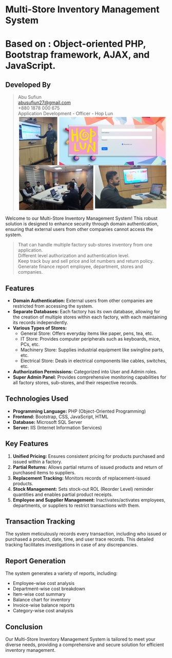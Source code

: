 # Multi-Store Inventory Management System
# Based on : Object-oriented PHP, Bootstrap framework, AJAX, and JavaScript.<br>
## Developed By
>Abu Sufiun<br>
>abusufiun27@gmail.com<br>
>+880 1878 000 675<br>
>Application Development - Officer - Hop Lun <br>
![alt text](./README/1.png)

Welcome to our Multi-Store Inventory Management System! This robust solution is designed to enhance security through domain authentication, ensuring that external users from other companies cannot access the system.
>That can handle multiple factory sub-stores inventory from one application. <br>
> Different level authorization and authentication level.<br>
> Keep track buy and sell price and lot numbers and return policy.<br>
> Generate finance report employee, department, stores and companies.

## Features

- **Domain Authentication:** External users from other companies are restricted from accessing the system.
- **Separate Databases:** Each factory has its own database, allowing for the creation of multiple stores within each factory, with each maintaining its records independently.
- **Various Types of Stores:**
  - General Store: Offers everyday items like paper, pens, tea, etc.
  - IT Store: Provides computer peripherals such as keyboards, mice, PCs, etc.
  - Machinery Store: Supplies industrial equipment like swingline parts, etc.
  - Electrical Store: Deals in electrical components like cables, switches, etc.
- **Authorization Permissions:** Categorized into User and Admin roles.
- **Super Admin Panel:** Provides comprehensive monitoring capabilities for all factory stores, sub-stores, and their respective records.

## Technologies Used

- **Programming Language:** PHP (Object-Oriented Programming)
- **Frontend:** Bootstrap, CSS, JavaScript, HTML
- **Database:** Microsoft SQL Server
- **Server:** IIS (Internet Information Services)

## Key Features

1. **Unified Pricing:** Ensures consistent pricing for products purchased and issued within a factory.
2. **Partial Returns:** Allows partial returns of issued products and return of purchased items to suppliers.
3. **Replacement Tracking:** Monitors records of replacement-issued products.
4. **Stock Management:** Sets stock-out ROL (Reorder Level) reminder quantities and enables partial product receipts.
5. **Employee and Supplier Management:** Inactivates/activates employees, departments, or suppliers to restrict transactions with them.

## Transaction Tracking

The system meticulously records every transaction, including who issued or purchased a product, date, time, and user trace records. This detailed tracking facilitates investigations in case of any discrepancies.

## Report Generation

The system generates a variety of reports, including:
- Employee-wise cost analysis
- Department-wise cost breakdown
- Item-wise cost summary
- Balance chart for inventory
- Invoice-wise balance reports
- Category-wise cost analysis

## Conclusion

Our Multi-Store Inventory Management System is tailored to meet your diverse needs, providing a comprehensive and secure solution for efficient inventory management.



